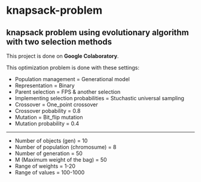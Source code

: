 # knapsack-problem
## knapsack problem using evolutionary algorithm with two selection methods
This project is done on **Google Colaboratory**.

This optimization problem is done with these settings:

  - Population management = Generational model
  - Representation = Binary
  - Parent selection = FPS & another selection 
  - Implementing selection probabilities = Stuchastic universal sampling
  - Crossover = One_point crossover
  - Crossover pobability = 0.8
  - Mutation = Bit_flip mutation
  - Mutation probability = 0.4
  ***
  - Number of objects (gen) = 10
  - Number of population (chromosume) = 8
  - Number of generation = 50
  - M (Maximum weight of the bag) = 50
  - Range of weights = 1-20
  - Range of values = 100-1000
